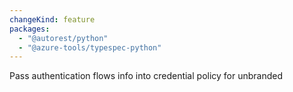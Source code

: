 ```yaml
---
changeKind: feature
packages:
  - "@autorest/python"
  - "@azure-tools/typespec-python"
---
```


Pass authentication flows info into credential policy for unbranded